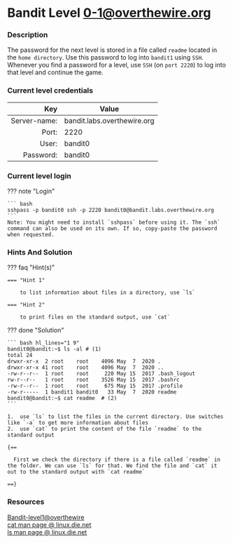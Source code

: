 # Bandit Level 0-1@overthewire.org

### Description
The password for the next level is stored in a file called `readme` located in the `home directory`. Use this password to log into `bandit1` using `SSH`. Whenever you find a password for a level, use `SSH` (on `port 2220`) to log into that level and continue the game.

### Current level credentials
Key                        | Value
-------------------------: |----------------------------------------
Server-name:               | bandit.labs.overthewire.org
Port:                      | 2220
User:                      | bandit0
Password:                  | bandit0


### Current level login
??? note "Login"

    ``` bash
    sshpass -p bandit0 ssh -p 2220 bandit0@bandit.labs.overthewire.org
    ```
    Note: You might need to install `sshpass` before using it. The `ssh` command can also be used on its own. If so, copy-paste the password when requested.

### Hints And Solution


??? faq "Hint(s)"

    === "Hint 1"

        to list information about files in a directory, use `ls`

    === "Hint 2"

        to print files on the standard output, use `cat`



??? done "Solution"

    ``` bash hl_lines="1 9"
    bandit0@bandit:~$ ls -al # (1) 
    total 24  
    drwxr-xr-x  2 root    root    4096 May  7  2020 .  
    drwxr-xr-x 41 root    root    4096 May  7  2020 ..  
    -rw-r--r--  1 root    root     220 May 15  2017 .bash_logout  
    rw-r--r--   1 root    root    3526 May 15  2017 .bashrc  
    -rw-r--r--  1 root    root     675 May 15  2017 .profile  
    -rw-r-----  1 bandit1 bandit0   33 May  7  2020 readme  
    bandit0@bandit:~$ cat readme  # (2) 
    ```
    
    1.  use `ls` to list the files in the current directory. Use switches like `-a` to get more information about files 
    2.  use `cat` to print the content of the file `readme` to the standard output 
    
    {==
      
      First we check the directory if there is a file called `readme` in the folder. We can use `ls` for that. We find the file and `cat` it out to the standard output with `cat readme`
      
    ==}







### Resources
[Bandit-level1@overthewire](https://overthewire.org/wargames/bandit/bandit1.html)    
[cat man page @ linux.die.net](https://linux.die.net/man/1/cat)    
[ls man page @ linux.die.net](https://linux.die.net/man/1/ls)   


 
